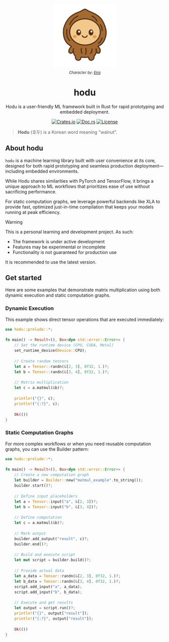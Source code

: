 <div align="center">
  <img src="assets/hodu/hodu_avatar.png" alt="Hodu Avatar" width="200"/>
   <br>
   <sub><i>Character by: <a href="https://github.com/SkuldNorniern">Eira</a></i></sub>

  <h1>hodu</h1>
  <p>Hodu is a user-friendly ML framework built in Rust for rapid prototyping and embedded deployment.</p>

  [![Crates.io](https://img.shields.io/crates/v/hodu.svg)](https://crates.io/crates/hodu)
  [![Doc.rs](https://docs.rs/hodu/badge.svg)](https://docs.rs/hodu)
  [![License](https://img.shields.io/badge/license-BSD--3--Clause-blue.svg)](https://github.com/hodu-rs/hodu#license)
</div>

> **Hodu** (호두) is a Korean word meaning "walnut".

## About hodu

`hodu` is a machine learning library built with user convenience at its core, designed for both rapid prototyping and seamless production deployment—including embedded environments.

While Hodu shares similarities with PyTorch and TensorFlow, it brings a unique approach to ML workflows that prioritizes ease of use without sacrificing performance.

For static computation graphs, we leverage powerful backends like XLA to provide fast, optimized just-in-time compilation that keeps your models running at peak efficiency.

> [!WARNING]
>
> This is a personal learning and development project. As such:
> - The framework is under active development
> - Features may be experimental or incomplete
> - Functionality is not guaranteed for production use
> 
> It is recommended to use the latest version.

## Get started

Here are some examples that demonstrate matrix multiplication using both dynamic execution and static computation graphs.

### Dynamic Execution

This example shows direct tensor operations that are executed immediately:

```rust
use hodu::prelude::*;

fn main() -> Result<(), Box<dyn std::error::Error>> {
    // Set the runtime device (CPU, CUDA, Metal)
    set_runtime_device(Device::CPU);

    // Create random tensors
    let a = Tensor::randn(&[2, 3], 0f32, 1.)?;
    let b = Tensor::randn(&[3, 4], 0f32, 1.)?;

    // Matrix multiplication
    let c = a.matmul(&b)?;

    println!("{}", c);
    println!("{:?}", c);

    Ok(())
}
```

### Static Computation Graphs

For more complex workflows or when you need reusable computation graphs, you can use the Builder pattern:

```rust
use hodu::prelude::*;

fn main() -> Result<(), Box<dyn std::error::Error>> {
    // Create a new computation graph
    let builder = Builder::new("matmul_example".to_string());
    builder.start()?;

    // Define input placeholders
    let a = Tensor::input("a", &[2, 3])?;
    let b = Tensor::input("b", &[3, 4])?;

    // Define computation
    let c = a.matmul(&b)?;

    // Mark output
    builder.add_output("result", c)?;
    builder.end()?;

    // Build and execute script
    let mut script = builder.build()?;

    // Provide actual data
    let a_data = Tensor::randn(&[2, 3], 0f32, 1.)?;
    let b_data = Tensor::randn(&[3, 4], 0f32, 1.)?;
    script.add_input("a", a_data);
    script.add_input("b", b_data);

    // Execute and get results
    let output = script.run()?;
    println!("{}", output["result"]);
    println!("{:?}", output["result"]);

    Ok(())
}
```
